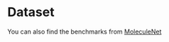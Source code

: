 # Dataset
You can also find the benchmarks from <a href="https://moleculenet.org/" title="MoleculeNet">MoleculeNet</a>
